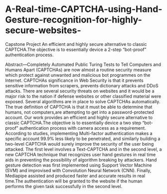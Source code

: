 # A-Real-time-CAPTCHA-using-Hand-Gesture-recognition-for-highly-secure-websites-
Capstone Project  An efficient and highly secure alternative to  classic CAPTCHA.The objective is to essentially  device a 2-step “bot-proof” authentication  process.

 Abstract—Completely Automated Public Turing Tests to Tell Computers and Humans Apart (CAPTCHAs) are now almost a routine security measure which protect against unwanted and 
 malicious bot programmes on the Internet. CAPTCHAs significance in Web Security is that it prevents sensitive information from scrapers, prevents dictionary attacks and DDoS attacks.
 There are several security threats on websites and it would be a major risk to the nation if defense websites or other classified material were exposed. Several algorithms are in place 
 to solve CAPTCHAs automatically. The true definition of CAPTCHA is that it must be able to determine that humans, not computers,are attempting to get into a password-protected account. 
 Our work provides an efficient and highly secure alternative to classic CAPTCHA.The objective is to essentially device a two step “bot-proof” authentication process with camera access as
 a requirement. According to studies, implementing Multi-factor authentication makes a specific account 99.9% less likely to be penetrated, and similarly building a two-level CAPTCHA would
 surely improve the security of the user being attacked. The first level involves a Text-CAPTCHA and in the second level, a new CAPTCHA technique that recognizes user hand gestures in real
 time aids in preventing the possibility of algorithm breaking by attackers. Hand gesture detection was first implemented using Support Vector Machine (SVM) and improvised with Convolution
 Neural Network (CNN). Finally, Mediapipe assisted and produced faster and accurate results in real time.The authentication will be granted to the website if the human performs the given
 task successfully in the second level.
